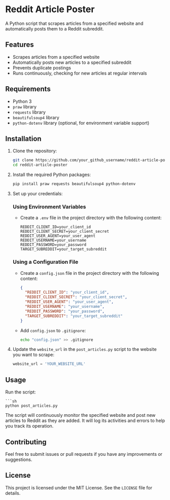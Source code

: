# Reddit Article Poster

A Python script that scrapes articles from a specified website and automatically posts them to a Reddit subreddit.

## Features

- Scrapes articles from a specified website
- Automatically posts new articles to a specified subreddit
- Prevents duplicate postings
- Runs continuously, checking for new articles at regular intervals

## Requirements

- Python 3
- `praw` library
- `requests` library
- `beautifulsoup4` library
- `python-dotenv` library (optional, for environment variable support)

## Installation

1. Clone the repository:

    ```sh
    git clone https://github.com/your_github_username/reddit-article-poster.git
    cd reddit-article-poster
    ```

2. Install the required Python packages:

    ```sh
    pip install praw requests beautifulsoup4 python-dotenv
    ```

3. Set up your credentials:

    ### Using Environment Variables

    - Create a `.env` file in the project directory with the following content:

      ```env
      REDDIT_CLIENT_ID=your_client_id
      REDDIT_CLIENT_SECRET=your_client_secret
      REDDIT_USER_AGENT=your_user_agent
      REDDIT_USERNAME=your_username
      REDDIT_PASSWORD=your_password
      TARGET_SUBREDDIT=your_target_subreddit
      ```

    ### Using a Configuration File

    - Create a `config.json` file in the project directory with the following content:

      ```json
      {
        "REDDIT_CLIENT_ID": "your_client_id",
        "REDDIT_CLIENT_SECRET": "your_client_secret",
        "REDDIT_USER_AGENT": "your_user_agent",
        "REDDIT_USERNAME": "your_username",
        "REDDIT_PASSWORD": "your_password",
        "TARGET_SUBREDDIT": "your_target_subreddit"
      }
      ```

    - Add `config.json` to `.gitignore`:

      ```sh
      echo "config.json" >> .gitignore
      ```

4. Update the `website_url` in the `post_articles.py` script to the website you want to scrape:

    ```python
    website_url = 'YOUR_WEBSITE_URL'
    ```

## Usage

Run the script:

    ```sh
    python post_articles.py
    

The script will continuously monitor the specified website and post new articles to Reddit as they are added. It will log its activities and errors to help you track its operation.

## Contributing

Feel free to submit issues or pull requests if you have any improvements or suggestions.

## License

This project is licensed under the MIT License. See the `LICENSE` file for details.
